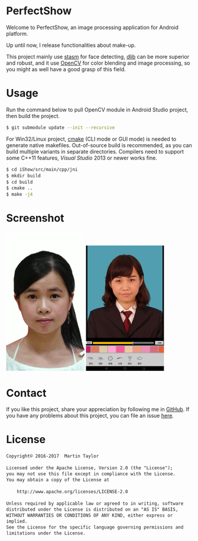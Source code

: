 # PerfectShow

Welcome to PerfectShow, an image processing application for Android platform.

Up until now, I release functionalities about make-up.

This project mainly use [stasm](http://www.milbo.users.sonic.net/stasm/) for face detecting, [dlib](http://dlib.net/) can be more superior and robust, and it use [OpenCV](http://opencv.org/) for color blending and image processing, so you might as well have a good grasp of this field.

# Usage
Run the command below to pull OpenCV module in Android Studio project, then build the project.
```sh
$ git submodule update --init --recursive
```

For Win32/Linux project, [cmake](https://cmake.org/download/) (CLI mode or GUI mode) is needed to generate native makefiles. Out-of-source build is recommended, as you can build multiple variants in separate directories. Compilers need to support some C++11 features, *Visual Studio* 2013 or newer works fine.
```sh
$ cd iShow/src/main/cpp/jni
$ mkdir build
$ cd build
$ cmake ..
$ make -j4
```


# Screenshot
<img src="./doc/seamless-cloning.gif" alt="seamless cloning" width="42%" height="42%">
<img src="./doc/ui-makeup.jpg" alt="makeup UI" width="42%" height="42%">


# Contact
If you like this project, share your appreciation by following me in [GitHub](https://github.com/KAlO2).
If you have any problems about this project, you can file an issue [here](https://github.com/KAlO2/PerfectShow/issues).


# License
```
Copyright© 2016-2017  Martin Taylor

Licensed under the Apache License, Version 2.0 (the "License");
you may not use this file except in compliance with the License.
You may obtain a copy of the License at

    http://www.apache.org/licenses/LICENSE-2.0

Unless required by applicable law or agreed to in writing, software
distributed under the License is distributed on an "AS IS" BASIS,
WITHOUT WARRANTIES OR CONDITIONS OF ANY KIND, either express or implied.
See the License for the specific language governing permissions and
limitations under the License.
```
